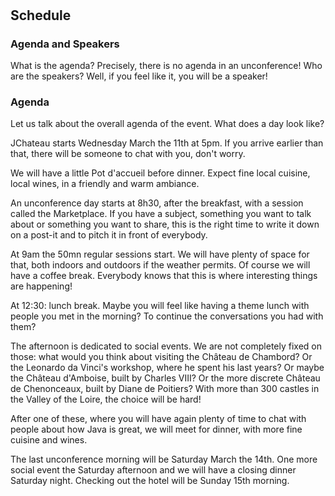 # &nbsp;

## Schedule

### Agenda and Speakers

What is the agenda? Precisely, there is no agenda in an unconference! Who are the speakers? Well, if you feel like it, you will be a speaker! 

### Agenda

Let us talk about the overall agenda of the event. What does a day look like?

JChateau starts Wednesday March the 11th at 5pm. If you arrive earlier than that, there will be someone to chat with you, don't worry. 

We will have a little Pot d'accueil before dinner. Expect fine local cuisine, local wines, in a friendly and warm ambiance.  

An unconference day starts at 8h30, after the breakfast, with a session called the Marketplace. If you have a subject, something you want to talk about or something you want to share, this is the right time to write it down on a post-it and to pitch it in front of everybody.  

At 9am the 50mn regular sessions start. We will have plenty of space for that, both indoors and outdoors if the weather permits. Of course we will have a coffee break. Everybody knows that this is where interesting things are happening!

At 12:30: lunch break. Maybe you will feel like having a theme lunch with people you met in the morning? To continue the conversations you had with them?

The afternoon is dedicated to social events. We are not completely fixed on those: what would you think about visiting the Château de Chambord? Or the Leonardo da Vinci's workshop, where he spent his last years? Or maybe the Château d'Amboise, built by Charles VIII? Or the more discrete Château de Chenonceaux, built by Diane de Poitiers? With more than 300 castles in the Valley of the Loire, the choice will be hard!

After one of these, where you will have again plenty of time to chat with people about how Java is great, we will meet for dinner, with more fine cuisine and wines. 

The last unconference morning will be Saturday March the 14th. One more social event the Saturday afternoon and we will have a closing dinner Saturday night. Checking out the hotel will be Sunday 15th morning.   


